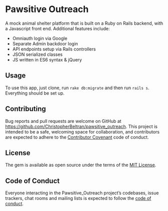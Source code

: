# Pawsitive Outreach
A mock animal shelter platform that is built on a Ruby on Rails backend, with a Javascript front end.  Additional features include:

* Omniauth login via Google
* Separate Admin backdoor login
* API endpoints setup via Rails controllers
* JSON serialized classes
* JS written in ES6 syntax & jQuery


## Usage

To use this app, just clone, run `rake db:migrate` and then run `rails s`.
Everything should be set up.

## Contributing

Bug reports and pull requests are welcome on GitHub at https://github.com/ChristopherBeltran/pawsitive_outreach. This project is intended to be a safe, welcoming space for collaboration, and contributors are expected to adhere to the [Contributor Covenant](http://contributor-covenant.org) code of conduct.

## License

The gem is available as open source under the terms of the [MIT License](https://opensource.org/licenses/MIT).

## Code of Conduct

Everyone interacting in the Pawsitive_Outreach project’s codebases, issue trackers, chat rooms and mailing lists is expected to follow the [code of conduct](https://github.com/ChristopherBeltran/pawsitive_outreach/blob/master/CODE_OF_CONDUCT.md).
